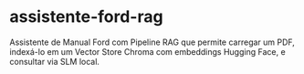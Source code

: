 # assistente-ford-rag
Assistente de Manual Ford com Pipeline RAG que permite carregar um PDF, indexá-lo em um Vector Store Chroma com embeddings Hugging Face, e consultar via SLM local.

